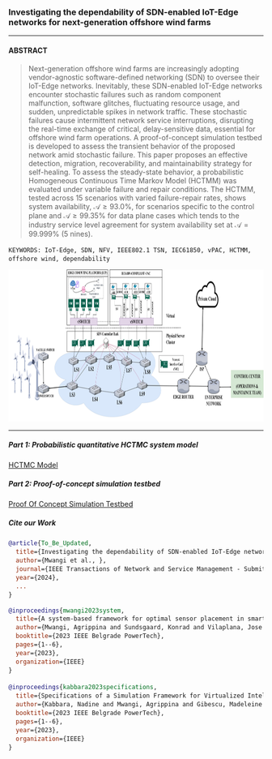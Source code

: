 

### Investigating the dependability of SDN-enabled IoT-Edge networks for next-generation offshore wind farms

---

#### ABSTRACT

> Next-generation offshore wind farms are increasingly adopting vendor-agnostic software-defined networking (SDN) to oversee their IoT-Edge networks.
> Inevitably, these SDN-enabled IoT-Edge networks encounter stochastic failures such as random component malfunction, software glitches, fluctuating resource usage, and sudden, unpredictable spikes in network traffic. These stochastic failures cause intermittent network service interruptions, disrupting the real-time exchange of critical, delay-sensitive data, essential for offshore wind farm operations.
> A proof-of-concept simulation testbed is developed to assess the transient behavior of the proposed network amid stochastic failure. This paper proposes an effective detection, migration, recoverability, and maintainability strategy for self-healing. To assess the steady-state behavior, a probabilistic Homogeneous Continuous Time Markov Model (HCTMM) was evaluated under variable failure and repair conditions. 
>The HCTMM, tested across 15 scenarios with varied failure-repair rates, shows system availability, $\mathcal{A} \geq 93.0\%$, for scenarios specific to the control plane and $\mathcal{A} \geq 99.35\%$ for data plane cases which tends to the industry service level agreement for system availability set at $\mathcal{A} = 99.999\%$ (5 nines).

`KEYWORDS: IoT-Edge, SDN, NFV, IEEE802.1 TSN, IEC61850, vPAC, HCTMM, offshore wind, dependability`


<img src="https://github.com/PinaPhD/JP2/blob/main/main.jpg" width="800" height="300">


---

##### Part 1: Probabilistic quantitative HCTMC system model
[HCTMC Model](https://github.com/PinaPhD/JP2/blob/main/HCTMC_MODEL/)


##### Part 2: Proof-of-concept simulation testbed

[Proof Of Concept Simulation Testbed](https://github.com/PinaPhD/JP2/tree/main/POC/)

##### Cite our Work

```bibtex
@article{To_Be_Updated,
  title={Investigating the dependability of SDN-enabled IoT-Edge networks for next-generation offshore wind farms},
  author={Mwangi et al., },
  journal={IEEE Transactions of Network and Service Management - Submitted},
  year={2024},
  ...
}
```

```bibtex
@inproceedings{mwangi2023system,
  title={A system-based framework for optimal sensor placement in smart grids},
  author={Mwangi, Agrippina and Sundsgaard, Konrad and Vilaplana, Jose Angel Leiva and Viler{\'a}, Kaio Vin{\'\i}cius and Yang, Guangya},
  booktitle={2023 IEEE Belgrade PowerTech},
  pages={1--6},
  year={2023},
  organization={IEEE}
}

@inproceedings{kabbara2023specifications,
  title={Specifications of a Simulation Framework for Virtualized Intelligent Electronic Devices in Smart Grids Covering Networking and Security Requirements},
  author={Kabbara, Nadine and Mwangi, Agrippina and Gibescu, Madeleine and Abedi, Ali and Stefanov, Alexandru and Palensky, Peter},
  booktitle={2023 IEEE Belgrade PowerTech},
  pages={1--6},
  year={2023},
  organization={IEEE}
}

```
